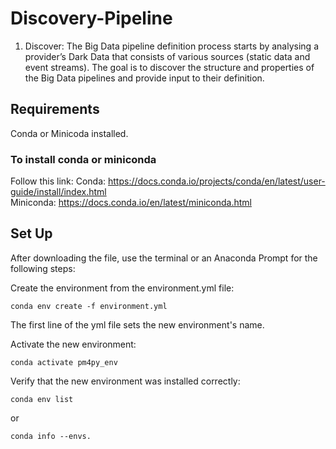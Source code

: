 # Discovery-Pipeline
1) Discover: The Big Data pipeline definition process starts by analysing a provider’s Dark Data that consists of various sources (static data and event streams). The goal is to discover the structure and properties of the Big Data pipelines and provide input to their definition.

## Requirements
Conda or Minicoda installed. 

### To install conda or miniconda
Follow this link: 
Conda: https://docs.conda.io/projects/conda/en/latest/user-guide/install/index.html
<br />
Miniconda: https://docs.conda.io/en/latest/miniconda.html

## Set Up
After downloading the file, use the terminal or an Anaconda Prompt for the following steps:

Create the environment from the environment.yml file:

```
conda env create -f environment.yml
```
The first line of the yml file sets the new environment's name.

Activate the new environment: 
```
conda activate pm4py_env
```

Verify that the new environment was installed correctly:

```
conda env list
```
or 
```
conda info --envs.
```
